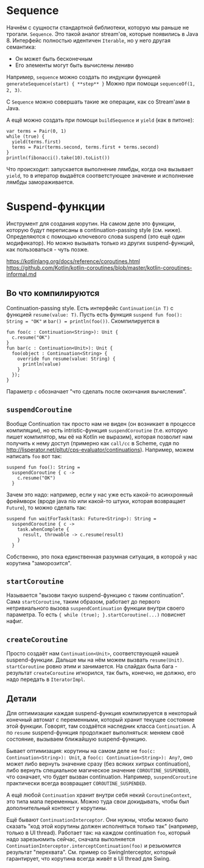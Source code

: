 # Sequence
Начнём с сущности стандартной библиотеки, которую мы раньше не трогали.
`Sequence`. Это такой аналог stream'ов, которые появились в Java 8.
Интерфейс полностью идентичен `Iterable`, но у него другая семантика:

* Он может быть бесконечным
* Его элементы могут быть вычислены лениво

Например, `sequence` можно создать по индукции функцией `generateSequence(start) { **step** }`
Можно при помощи `sequenceOf(1, 2, 3)`.

С `Sequence` можно совершать такие же операции, как со Stream'ами в Java.

А ещё можно создать при помощи `buildSequence` и `yield` (как в питоне):

```
var terms = Pair(0, 1)
while (true) {
  yield(terms.first)
  terms = Pair(terms.second, terms.first + terms.second)
}
println(fibonacci().take(10).toList())
```

Что происходит: запускается выполнение лямбды, когда она вызывает `yield`,
то в итератор выдаётся соответстующее значение и исполнение лямбды замораживается.

# Suspend-функции
Инструмент для создания корутин. На самом деле это функции,
которую будут переписаны в continuation-passing style (см. ниже).
Определяются с помощью ключевого слова suspend (это ещё один модификатор).
Но можно вызывать только из других suspend-функций, как пользоваться - чуть позже.

https://kotlinlang.org/docs/reference/coroutines.html
https://github.com/Kotlin/kotlin-coroutines/blob/master/kotlin-coroutines-informal.md

## Во что компилируются
Continuation-passing style.
Есть интерфейс `Continuation(in T)` с функцией `resume(value: T)`.
Пусть есть функция `suspend fun foo(): String = "OK"` и `bar() = println(foo())`.
Скомпилируется в

```
fun foo(c : Continuation<String>): Unit {
  c.resume("OK")
}
fun bar(c : Continuation<Unit>): Unit {
  foo(object : Continuation<String> {
    override fun resume(value: String) {
	  println(value)
	}
  });
}
```

Параметр `c` обозначает "что сделать после окончания вычисления".

## `suspendCoroutine`
Вообще Continuation так просто нам не виден (он возникает в процессе компиляции),
но есть intristic-функция `suspendCoroutine` (т.е. которую пишет компилятор,
мы её на Kotlin не выразим), которая позволит нам получить к нему доступ
(примерно как `call/cc` в Scheme, судя по http://lisperator.net/pltut/cps-evaluator/continuations).
Например, можем написать `foo` вот так:

```
suspend fun foo(): String =
  suspendCoroutine { c ->
    c.resume("OK")
  }
```

Зачем это надо: например, если у нас уже есть какой-то асинхронный фреймворк
(вроде java nio или какой-то штуки, которая возвращает `Future`), то можно сделать так:

```
suspend fun waitForTask(task: Future<String>): String =
  suspendCoroutine { c ->
    task.whenComplete {
	  result, throwable -> c.resume(result)
	}
  }
```

Собственно, это пока единственная разумная ситуация, в которой у нас корутина "заморозится".

## `startCoroutine`
Называется "вызови такую suspend-функцию с таким continuation".
Сама `startCoroutine`, таким образом, работает до первого
нетривиального вызова `suspendContinuation` функции внутри своего параметра.
То есть `{ while (true); }.startCoroutine(...)` повиснет нафиг.

## `createCoroutine`
Просто создаёт нам `Continuation<Unit>`, соответствующей нашей suspend-функции.
Дальше мы на нём можем вызвать `resume(Unit)`. `startCoroutine` ровно этим и занимается.
На слайдах была бага - результат `createCoroutine` игнорился, так быть, конечно,
не должно, его надо передать в `IteratorImpl`.

## Детали
Для оптимизации каждая suspend-функция компилируется в некоторый
конечный автомат с переменными, который хранит текущее состояние этой функции.
Говорят, там создаётся наследник класса `Continuation`.
А по `resume` suspend-функция продолжает выполняться: меняем своё состояние,
вызываем ближайшую suspend-функцию.

Бывает оптимизация: корутины на самом деле не `foo(c: Continuation<String>): Unit`,
а `foo(c: Continuation<String>): Any?`, оно может либо вернуть значение сразу
(без всяких хитрых continuation), либо вернуть специальное магическое значение 
`COROUTINE_SUSPENDED`, что означает, что будет вызван continuation.
Например, `suspendCoroutine` практически всегда возвращает `COROUTINE_SUSPENDED`.

А ещё любой `Continuation` хранит внутри себя некий `CoroutineContext`,
это типа мапа переменных. Можно туда свои докидывать, чтобы был дополнительный
контекст у корутины.

Ещё бывают `ContinuationInterceptor`. Они нужны, чтобы можно было сказать
"код этой корутины должен исполняться только так" (например, только в UI thread).
Работает так: на каждом continuation `foo`, который надо зарезьюмить сейчас,
сначала выполняется `ContinuationInterceptor.interceptContinuation(foo)` и резьюмится
результат "перехвата". См. пример со SwingInterceptor, который гарантирует, что
корутина всегда живёт в UI thread для Swing.
